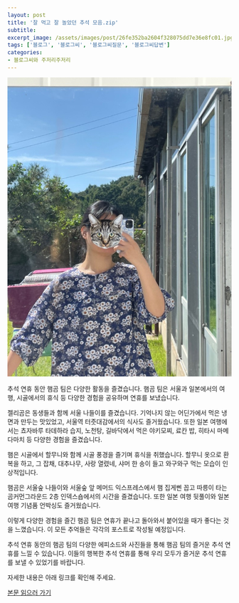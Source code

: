 ```yaml
---
layout: post
title: '잘 먹고 잘 놀았던 추석 모음.zip'
subtitle: 
excerpt_image: /assets/images/post/26fe352ba2604f328075dd7e36e8fc01.jpg
tags: ['블로그', '블로그씨', '블로그씨질문', '블로그씨답변']
categories: 
- 블로그씨와 주저리주저리
---
```


![메인 이미지](/assets/images/post/26fe352ba2604f328075dd7e36e8fc01.jpg)

추석 연휴 동안 햄곰 팀은 다양한 활동을 즐겼습니다. 햄곰 팀은 서울과 일본에서의 여행, 시골에서의 휴식 등 다양한 경험을 공유하며 연휴를 보냈습니다.

젤리곰은 동생들과 함께 서울 나들이를 즐겼습니다. 기억나지 않는 어딘가에서 먹은 냉면과 만두는 맛있었고, 서울역 터줏대감에서의 식사도 즐거웠습니다. 또한 일본 여행에서는 쵸자바루 타데하라 습지, 노천탕, 길바닥에서 먹은 야키모찌, 료칸 밥, 히타시 마메다마치 등 다양한 경험을 즐겼습니다.

햄은 시골에서 할무니와 함께 시골 풍경을 즐기며 휴식을 취했습니다. 할무니 옷으로 환복을 하고, 그 잡채, 대추나무, 사랑 열렸네, 샤머 한 송이 들고 와구와구 먹는 모습이 인상적입니다.

햄곰은 서울숲 나들이와 서울숲 앞 메머드 익스프레스에서 햄 집게삔 꼽고 따릉이 타는 곰커먼그라운드 2층 인덱스숍에서의 시간을 즐겼습니다. 또한 일본 여행 뒷풀이와 일본 여행 기념품 언박싱도 즐거웠습니다.

이렇게 다양한 경험을 즐긴 햄곰 팀은 연휴가 끝나고 돌아와서 붙어있을 때가 좋다는 것을 느꼈습니다. 이 모든 추억들은 각각의 포스트로 작성될 예정입니다.

추석 연휴 동안의 햄곰 팀의 다양한 에피소드와 사진들을 통해 햄곰 팀의 즐거운 추석 연휴를 느낄 수 있습니다. 이들의 행복한 추석 연휴를 통해 우리 모두가 즐거운 추석 연휴를 보낼 수 있었기를 바랍니다.

자세한 내용은 아래 링크를 확인해 주세요.

[본문 읽으러 가기](https://m.blog.naver.com/ham_eaten_jellybear/223229089622)
